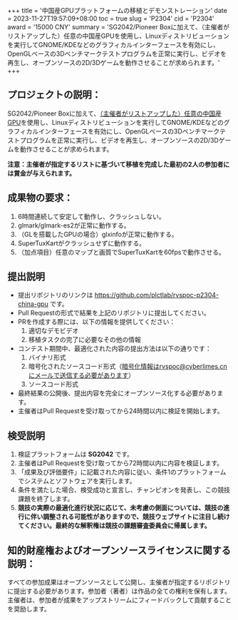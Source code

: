 +++
title = '中国産GPUプラットフォームの移植とデモンストレーション'
date = 2023-11-27T19:57:09+08:00
toc = true
slug = 'P2304'
cid = 'P2304'
award = '15000 CNY'
summary = 'SG2042/Pioneer Boxに加えて、（主催者がリストアップした）任意の中国産GPUを使用し、Linuxディストリビューションを実行してGNOME/KDEなどのグラフィカルインターフェースを有効にし、OpenGLベースの3Dベンチマークテストプログラムを正常に実行し、ビデオを再生し、オープンソースの2D/3Dゲームを動作させることが求められます。'
+++

## プロジェクトの説明：

SG2042/Pioneer Boxに加えて、[（主催者がリストアップした）任意の中国産GPU](../cn-domestic-gpu/)を使用し、Linuxディストリビューションを実行してGNOME/KDEなどのグラフィカルインターフェースを有効にし、OpenGLベースの3Dベンチマークテストプログラムを正常に実行し、ビデオを再生し、オープンソースの2D/3Dゲームを動作させることが求められます。

**注意：主催者が指定するリストに基づいて移植を完成した最初の2人の参加者には賞金が与えられます。**

## 成果物の要求：

1. 6時間連続して安定して動作し、クラッシュしない。
2. glmark/glmark-es2が正常に動作する。
3. （GLを搭載したGPUの場合）glxinfoが正常に動作する。
4. SuperTuxKartがクラッシュせずに動作する。
5. （加点項目）任意のマップと画質でSuperTuxKartを60fpsで動作させる。

## 提出説明
 
* 提出リポジトリのリンクは https://github.com/plctlab/rvspoc-p2304-china-gpu です。
* Pull Requestの形式で結果を上記のリポジトリに提出してください。
* PRを作成する際には、以下の情報を提供してください：
  1. 適切なデモビデオ
  2. 移植タスクの完了に必要なその他の情報
* コンテスト期間中、最適化された内容の提出方法は以下の通りです：
  1. バイナリ形式
  2. 暗号化されたソースコード形式（暗号化情報はrvspoc@cyberlimes.cnにメールで送信する必要があります）
  3. ソースコード形式
* 最終結果の公開後、提出内容を完全にオープンソース化する必要があります。
* 主催者はPull Requestを受け取ってから24時間以内に検証を開始します。

## 検受説明

1. 検証プラットフォームは **SG2042** です。
2. 主催者はPull Requestを受け取ってから72時間以内に内容を検証します。
3. 「成果及び評価要件」に記載された内容に従い、条件1のプラットフォームでシステムとソフトウェアを実行します。
4. 条件を満たした場合、検受成功と宣言し、チャンピオンを発表し、この競技課題を終了します。
5. **競技の実際の最適化進行状況に応じて、未考慮の側面については、競技の進行に伴い調整される可能性がありますので、競技ウェブサイトに注目し続けてください。最終的な解釈権は競技の課題審査委員会に帰属します。**

## 知的財産権およびオープンソースライセンスに関する説明：

すべての参加成果はオープンソースとして公開し、主催者が指定するリポジトリに提出する必要があります。参加者（著者）は作品の全ての権利を保有します。主催者は、参加者が成果をアップストリームにフィードバックして貢献することを奨励します。
